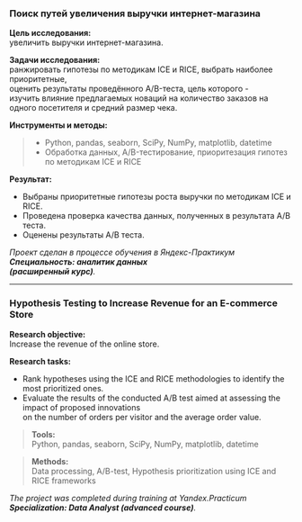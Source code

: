 ### **Поиск путей увеличения выручки интернет-магазина**

**Цель исследования:**\
увеличить выручки интернет-магазина.

**Задачи исследования:**\
ранжировать гипотезы по методикам ICE и RICE, выбрать наиболее приоритетные,\
оценить результаты проведённого A/B-теста, цель которого -\
изучить влияние предлагаемых новаций на количество заказов на одного посетителя и средний размер чека.

**Инструменты и методы:**
> - Python, pandas, seaborn, SciPy, NumPy, matplotlib, datetime
> - Обработка данных,  A/B-тестирование, приоритезация гипотез по методикам ICE и RICE

**Результат:**
- Выбраны приоритетные гипотезы роста выручки по методикам ICE и RICE.
- Проведена проверка качества данных, полученных в результата A/B теста.
- Оценены результаты A/B теста.

*Проект сделан в процессе обучения в Яндекс-Практикум\
**Специальность: аналитик данных\
(расширенный курс)**.*
________________________

### **Hypothesis Testing to Increase Revenue for an E-commerce Store**

**Research objective:**\
Increase the revenue of the online store.

**Research tasks:**
- Rank hypotheses using the ICE and RICE methodologies to identify the most prioritized ones.
- Evaluate the results of the conducted A/B test aimed at assessing the impact of proposed innovations\
  on the number of orders per visitor and the average order value.

>**Tools:**\
Python, pandas, seaborn, SciPy, NumPy, matplotlib, datetime

>**Methods:**\
Data processing, A/B-test, Hypothesis prioritization using ICE and RICE frameworks

*The project was completed during training at Yandex.Practicum\
**Specialization: Data Analyst (advanced course)**.*
